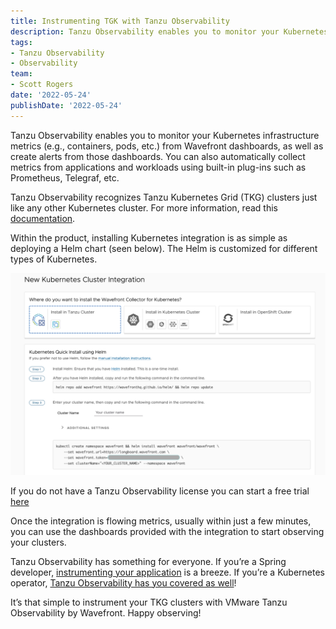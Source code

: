 ```yaml
---
title: Instrumenting TGK with Tanzu Observability
description: Tanzu Observability enables you to monitor your Kubernetes infrastructure metrics from Wavefront dashboards, as well as create alerts from those dashboards
tags:
- Tanzu Observability
- Observability
team:
- Scott Rogers
date: '2022-05-24'
publishDate: '2022-05-24'
---
```


Tanzu Observability enables you to monitor your Kubernetes infrastructure metrics (e.g., containers, pods, etc.) from Wavefront dashboards, as well as create alerts from those dashboards. You can also automatically collect metrics from applications and workloads using built-in plug-ins such as Prometheus, Telegraf, etc. 

Tanzu Observability recognizes Tanzu Kubernetes Grid (TKG) clusters just like any other Kubernetes cluster. For more information, read this [documentation](https://docs.wavefront.com/wavefront_kubernetes.html).

Within the product, installing Kubernetes integration is as simple as deploying a Helm chart (seen below). The Helm is customized for different types of Kubernetes. 

![New Kubernetes Cluster Integration for Tanzu Observability](images/image1.png)

If you do not have a Tanzu Observability license you can start a free trial [here](https://tanzu.vmware.com/observability) 

Once the integration is flowing metrics, usually within just a few minutes, you can use the dashboards provided with the integration to start observing your clusters.

Tanzu Observability has something for everyone. If you’re a Spring developer, [instrumenting your application](/guides/spring-wavefront-gs/) is a breeze. If you’re a Kubernetes operator, [Tanzu Observability has you covered as well](/guides/monitoring-at-scale-wavefront/)!

It’s that simple to instrument your TKG clusters with VMware Tanzu Observability by Wavefront. Happy observing! 
